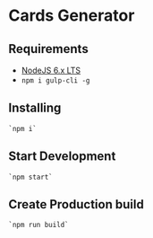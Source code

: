# Cards Generator

## Requirements
- [NodeJS 6.x LTS](https://nodejs.org/en/)
- `npm i gulp-cli -g`

## Installing
    `npm i`

## Start Development
    `npm start`
    
## Create Production build
    `npm run build`
